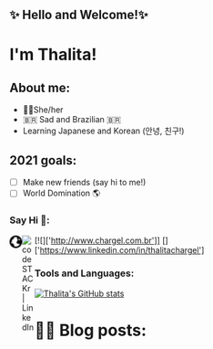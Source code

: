 ## ✨ Hello and Welcome!✨  
# I'm Thalita!
## About me:

- 🧍‍♀️She/her
- :brazil: Sad and Brazilian :brazil:
- Learning Japanese and Korean (안녕, 친구!)



## 2021 goals:

- [ ] Make new friends (say hi to me!)
- [ ] World Domination 🌎

### Say Hi 👋:
[![<img align="left" alt="chargel.com.br" width="22px" src="https://raw.githubusercontent.com/iconic/open-iconic/master/svg/globe.svg" />]['http://www.chargel.com.br']]
[<img align="left" alt="codeSTACKr | LinkedIn" width="22px" src="https://cdn.jsdelivr.net/npm/simple-icons@v3/icons/linkedin.svg" />]['https://www.linkedin.com/in/thalitachargel']


### Tools and Languages:

[![Thalita's GitHub stats](https://github-readme-stats.vercel.app/api?username=thalitachargel&count_private=true)](https://github.com/anuraghazra/github-readme-stats)



# 🐱‍💻 Blog posts:
<!-- BLOG-POST-LIST:START -->
<!-- BLOG-POST-LIST:END -->

